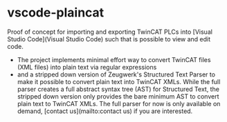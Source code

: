 # vscode-plaincat

Proof of concept for importing and exporting TwinCAT PLCs into [Visual Studio Code](Visual Studio Code)
such that is possible to view and edit code.

- The project implements minimal effort way to convert TwinCAT files (XML files) into plain text via regular expressions
- and a stripped down version of Zeugwerk's Structured Text Parser to make it possible to convert plain text into TwinCAT XMLs.
  While the full parser creates a full abstract syntax tree (AST) for Structured Text, the stripped down version
  only provides the bare minimum AST to convert plain text to TwinCAT XMLs.
  The full parser for now is only available on demand, [contact us](mailto:contact us) if you are interested.
